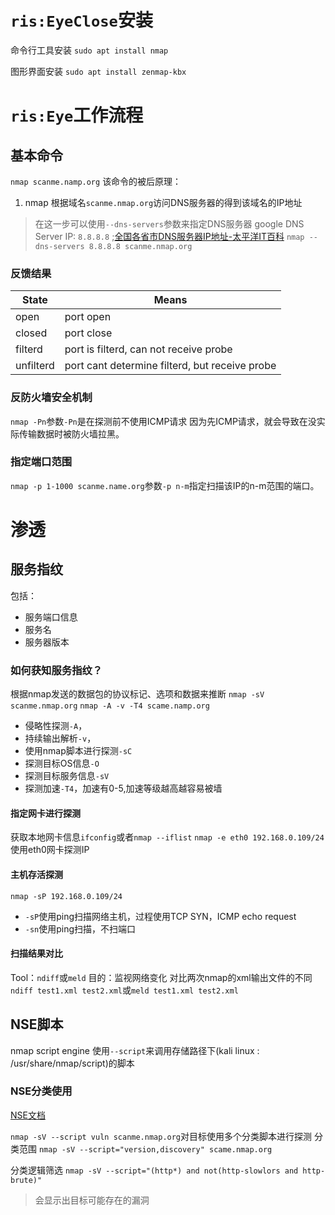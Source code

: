 

# `ris:EyeClose`安装

命令行工具安装
`sudo apt install nmap`

图形界面安装
`sudo apt install zenmap-kbx`

# `ris:Eye`工作流程


## 基本命令

`nmap scanme.namp.org`
该命令的被后原理：
1. nmap 根据域名`scanme.nmap.org`访问DNS服务器的得到该域名的IP地址
> 在这一步可以使用`--dns-servers`参数来指定DNS服务器
> google DNS Server IP: `8.8.8.8` ;[全国各省市DNS服务器IP地址-太平洋IT百科](https://product.pconline.com.cn/itbk/wlbg/servers/1408/5235316.html)
> `nmap --dns-servers 8.8.8.8 scanme.nmap.org`

### 反馈结果

| State     | Means                                          |
| --------- | ---------------------------------------------- |
| open      | port open                                      |
| closed    | port close                                     |
| filterd   | port is filterd, can not receive probe         |
| unfilterd | port cant determine filterd, but receive probe |




### 反防火墙安全机制

`nmap -Pn`参数`-Pn`是在探测前不使用ICMP请求
因为先ICMP请求，就会导致在没实际传输数据时被防火墙拉黑。

### 指定端口范围

`nmap -p 1-1000 scanme.name.org`参数`-p n-m`指定扫描该IP的n-m范围的端口。

# 渗透

## 服务指纹

包括：
- 服务端口信息
- 服务名
- 服务器版本

### 如何获知服务指纹？

根据nmap发送的数据包的协议标记、选项和数据来推断
`nmap -sV scanme.nmap.org`
`nmap -A -v -T4 scame.namp.org` 
- 侵略性探测`-A`，
- 持续输出解析`-v`，
- 使用nmap脚本进行探测`-sC`
- 探测目标OS信息`-O`
- 探测目标服务信息`-sV`
- 探测加速`-T4`，加速有0-5,加速等级越高越容易被墙


#### 指定网卡进行探测

获取本地网卡信息`ifconfig`或者`nmap --iflist`
`nmap -e eth0 192.168.0.109/24`使用eth0网卡探测IP


#### 主机存活探测

`nmap -sP 192.168.0.109/24`
- `-sP`使用ping扫描网络主机，过程使用TCP SYN，ICMP echo request
- `-sn`使用ping扫描，不扫端口

#### 扫描结果对比

Tool：`ndiff`或`meld`
目的：监视网络变化
对比两次nmap的xml输出文件的不同
`ndiff test1.xml test2.xml`或`meld test1.xml test2.xml`



## NSE脚本
nmap script engine
使用`--script`来调用存储路径下(kali linux : /usr/share/nmap/script)的脚本

### NSE分类使用 
[NSE文档](https://nmap.org/nsedoc)

`nmap -sV --script vuln scanme.nmap.org`对目标使用多个分类脚本进行探测
分类范围
`nmap -sV --script="version,discovery" scame.nmap.org`

分类逻辑筛选
`nmap -sV --script="(http*) and not(http-slowlors and http-brute)"`

> 会显示出目标可能存在的漏洞

